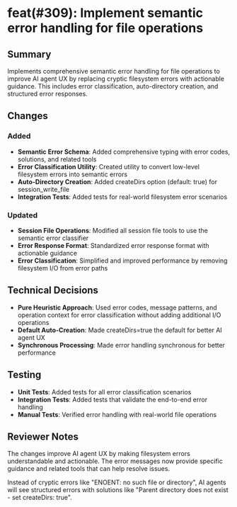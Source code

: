 # feat(#309): Implement semantic error handling for file operations

## Summary

Implements comprehensive semantic error handling for file operations to improve AI agent UX by replacing cryptic filesystem errors with actionable guidance. This includes error classification, auto-directory creation, and structured error responses.

## Changes

### Added
- **Semantic Error Schema**: Added comprehensive typing with error codes, solutions, and related tools
- **Error Classification Utility**: Created utility to convert low-level filesystem errors into semantic errors
- **Auto-Directory Creation**: Added createDirs option (default: true) for session_write_file
- **Integration Tests**: Added tests for real-world filesystem error scenarios

### Updated
- **Session File Operations**: Modified all session file tools to use the semantic error classifier
- **Error Response Format**: Standardized error response format with actionable guidance
- **Error Classification**: Simplified and improved performance by removing filesystem I/O from error paths

## Technical Decisions

- **Pure Heuristic Approach**: Used error codes, message patterns, and operation context for error classification without adding additional I/O operations
- **Default Auto-Creation**: Made createDirs=true the default for better AI agent UX
- **Synchronous Processing**: Made error handling synchronous for better performance

## Testing

- **Unit Tests**: Added tests for all error classification scenarios
- **Integration Tests**: Added tests that validate the end-to-end error handling
- **Manual Tests**: Verified error handling with real-world file operations

## Reviewer Notes

The changes improve AI agent UX by making filesystem errors understandable and actionable. The error messages now provide specific guidance and related tools that can help resolve issues.

Instead of cryptic errors like "ENOENT: no such file or directory", AI agents will see structured errors with solutions like "Parent directory does not exist - set createDirs: true".